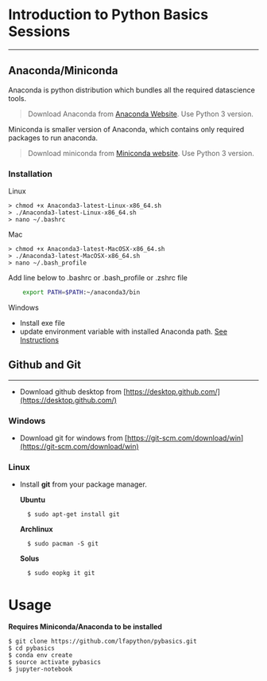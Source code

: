 # Introduction to Python Basics Sessions
---

## Anaconda/Miniconda

Anaconda is python distribution which bundles all the required datascience tools.

> Download Anaconda from [Anaconda Website](https://www.continuum.io/downloads). Use Python 3 version.

Miniconda is smaller version of Anaconda, which contains only required packages to run anaconda.

> Download miniconda from [Miniconda website](http://conda.pydata.org/miniconda.html). Use Python 3 version.


### Installation

Linux

    > chmod +x Anaconda3-latest-Linux-x86_64.sh
    > ./Anaconda3-latest-Linux-x86_64.sh
    > nano ~/.bashrc

Mac

    > chmod +x Anaconda3-latest-MacOSX-x86_64.sh
    > ./Anaconda3-latest-MacOSX-x86_64.sh
    > nano ~/.bash_profile

Add line below to .bashrc or .bash_profile or .zshrc file

```sh 
    export PATH=$PATH:~/anaconda3/bin
```

Windows

  - Install exe file
  - update environment variable with installed Anaconda path. [See Instructions](https://www.microsoft.com/resources/documentation/windows/xp/all/proddocs/en-us/sysdm_advancd_environmnt_addchange_variable.mspx)


## Github and Git
---

- Download github desktop from [https://desktop.github.com/](https://desktop.github.com/)

### Windows

- Download git for windows from [https://git-scm.com/download/win](https://git-scm.com/download/win)

### Linux

- Install **git** from your package manager.

    **Ubuntu**
    
        $ sudo apt-get install git
    
    **Archlinux**
    
        $ sudo pacman -S git
    
    **Solus**
    
        $ sudo eopkg it git

Usage
=====

**Requires Miniconda/Anaconda to be installed**

    $ git clone https://github.com/lfapython/pybasics.git
    $ cd pybasics
    $ conda env create
    $ source activate pybasics
    $ jupyter-notebook
